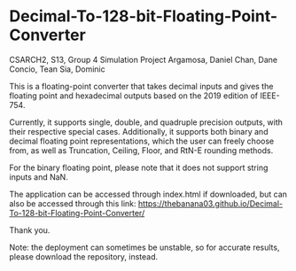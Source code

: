 # Decimal-To-128-bit-Floating-Point-Converter
CSARCH2, S13, Group 4 Simulation Project
Argamosa, Daniel
Chan, Dane
Concio, Tean
Sia, Dominic

This is a floating-point converter that takes decimal inputs and gives the floating point and hexadecimal outputs based on the 2019 edition of IEEE-754.

Currently, it supports single, double, and quadruple precision outputs, with their respective special cases.
Additionally, it supports both binary and decimal floating point representations, which the user can freely choose from, as well as Truncation, Ceiling, Floor, and RtN-E rounding methods.

For the binary floating point, please note that it does not support string inputs and NaN.

The application can be accessed through index.html if downloaded, but can also be accessed through this link:
https://thebanana03.github.io/Decimal-To-128-bit-Floating-Point-Converter/

Thank you.

Note: the deployment can sometimes be unstable, so for accurate results, please download the repository, instead.